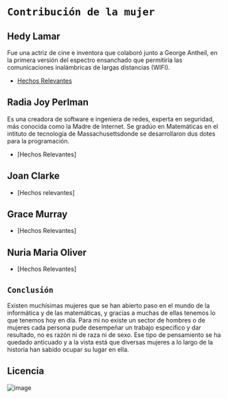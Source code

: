 # `Contribución de la mujer`

## Hedy Lamar
  Fue una actriz de cine e inventora que colaboró junto a George Antheil, en la primera versión del espectro ensanchado que permitiría las comunicaciones inalámbricas de largas distancias (WIFI).
- [Hechos Relevantes](hedylamar/hedylamar.md)
  
## Radia Joy Perlman
Es una creadora de software e ingeniera de redes, experta en seguridad, más conocida como la Madre de Internet. Se gradúo en Matemáticas en el intituto de tecnología de Massachusettsdonde se desarrollaron dus dotes para la programación.
- [Hechos Relevantes]

## Joan Clarke

- [Hechos relevantes]

## Grace Murray
- [Hechos Relevantes]

## Nuria Maria Oliver
- [Hechos Relevantes]


## `Conclusión`

  Existen muchísimas mujeres que se han abierto paso en el mundo de la informática y de las matemáticas, y gracias a muchas de ellas tenemos lo que tenemos hoy en día. Para mi no existe un sector de hombres o de mujeres cada persona pude desempeñar un trabajo especifico y dar resultado, no es razón ni de raza ni de sexo. Ese tipo de pensamiento se ha quedado anticuado y a la vista está que diversas mujeres a lo largo de la historia han sabido ocupar su lugar en ella.


## Licencia
![image](https://user-images.githubusercontent.com/114906861/194564825-77380b65-ee12-4fff-8dbe-fbe2466b4889.png)
